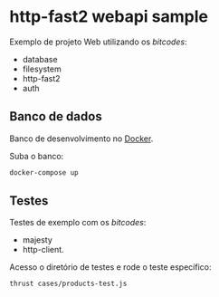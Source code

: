 # http-fast2 webapi sample

Exemplo de projeto Web utilizando os *bitcodes*:

- database
- filesystem
- http-fast2
- auth

## Banco de dados

Banco de desenvolvimento no [Docker](./docker-compose.yml).

Suba o banco:

```sh
docker-compose up
```

## Testes

Testes de exemplo com os *bitcodes*:

- majesty
- http-client.

Acesso o diretório de testes e rode o teste específico:

```sh
thrust cases/products-test.js
```
